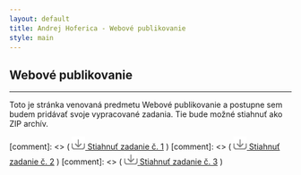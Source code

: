 ```yaml
---
layout: default
title: Andrej Hoferica - Webové publikovanie
style: main
---
```

## Webové publikovanie
---

Toto je stránka venovaná predmetu Webové publikovanie a postupne sem budem pridávať svoje vypracované zadania. Tie bude možné stiahnuť ako ZIP archív.


[comment]: <> (  [![](./down.png)  Stiahnuť zadanie č. 1][1]  )
[comment]: <> (  [![](./down.png)  Stiahnuť zadanie č. 2][2]  )
[comment]: <> (  [![](./down.png)  Stiahnuť zadanie č. 3][3]  )

[1]: (../data/zadanie1.zip)
[2]: (../data/zadanie2.zip)
[3]: (../data/zadanie3.zip)